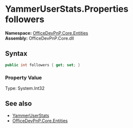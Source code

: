 # YammerUserStats.Properties followers
**Namespace:** [OfficeDevPnP.Core.Entities](OfficeDevPnP.Core.Entities.md)  
**Assembly:** OfficeDevPnP.Core.dll  
## Syntax
```C#
public int followers { get; set; }
```

### Property Value
Type: System.Int32  

## See also
- [YammerUserStats](OfficeDevPnP.Core.Entities.YammerUserStats.md) 
- [OfficeDevPnP.Core.Entities](OfficeDevPnP.Core.Entities.md)
